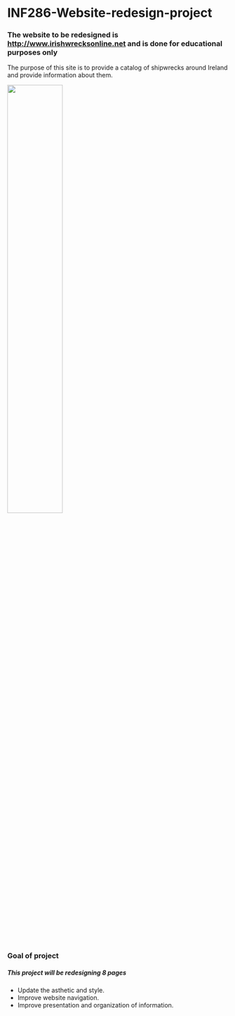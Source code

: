 # INF286-Website-redesign-project
### The website to be redesigned is http://www.irishwrecksonline.net and is done for educational purposes only

The purpose of this site is to provide a catalog of shipwrecks around Ireland and provide information about them.


<img src="https://github.com/WilliamFancyS0n/INF286-Website-redesign-project/blob/main/src/img/web.jpg" width="50%" height="auto">

### Goal of project
##### *This project will be redesigning 8 pages*
* Update the asthetic and style.
* Improve website navigation.
* Improve presentation and organization of information.
